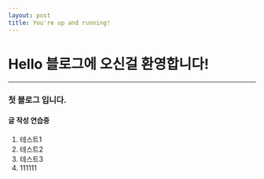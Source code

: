 ```yaml
---
layout: post
title: You're up and running!
---
```


# Hello 블로그에 오신걸 환영합니다!
--------------------

### 첫 블로그 입니다.
#### 글 작성 연습중

1. 테스트1
2. 테스트2
3. 테스트3
4. 111111

